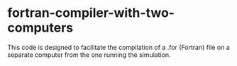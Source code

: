 # fortran-compiler-with-two-computers
 This code is designed to facilitate the compilation of a .for (Fortran) file on a separate computer from the one running the simulation.
